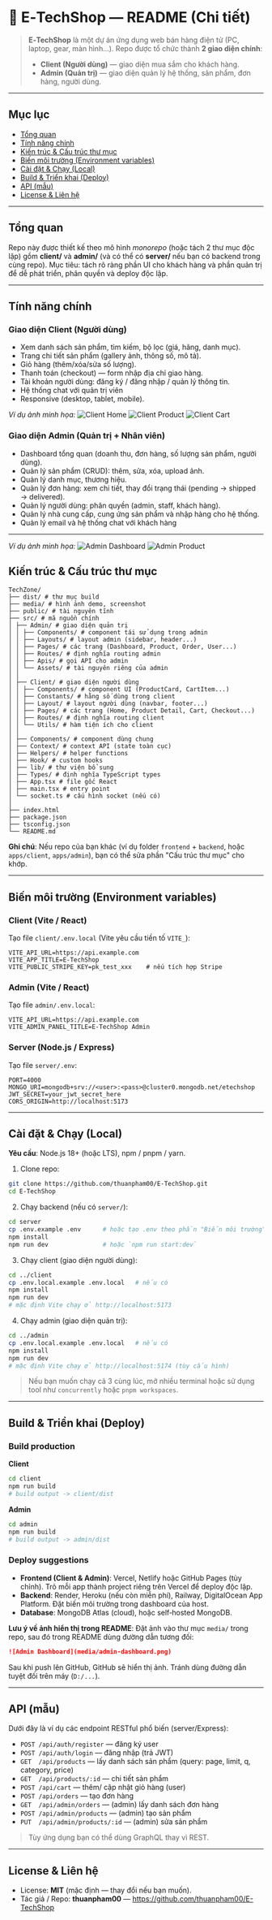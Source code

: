 # 🛒 E‑TechShop — README (Chi tiết)

> **E‑TechShop** là một dự án ứng dụng web bán hàng điện tử (PC, laptop, gear, màn hình...). Repo được tổ chức thành **2 giao diện chính**:
>
> - **Client (Người dùng)** — giao diện mua sắm cho khách hàng.
> - **Admin (Quản trị)** — giao diện quản lý hệ thống, sản phẩm, đơn hàng, người dùng.

---

## Mục lục

- [Tổng quan](#tổng-quan)
- [Tính năng chính](#tính-năng-chính)
- [Kiến trúc & Cấu trúc thư mục](#kiến-trúc--cấu-trúc-thư-mục)
- [Biến môi trường (Environment variables)](#biến-môi-trường-environment-variables)
- [Cài đặt & Chạy (Local)](#cài-đặt--chạy-local)
- [Build & Triển khai (Deploy)](#build--triển-khai-deploy)
- [API (mẫu)](#api-mẫu)
- [License & Liên hệ](#license--liên-hệ)

---

## Tổng quan

Repo này được thiết kế theo mô hình _monorepo_ (hoặc tách 2 thư mục độc lập) gồm **client/** và **admin/** (và có thể có **server/** nếu bạn có backend trong cùng repo). Mục tiêu: tách rõ ràng phần UI cho khách hàng và phần quản trị để dễ phát triển, phân quyền và deploy độc lập.

---

## Tính năng chính

### Giao diện Client (Người dùng)

- Xem danh sách sản phẩm, tìm kiếm, bộ lọc (giá, hãng, danh mục).
- Trang chi tiết sản phẩm (gallery ảnh, thông số, mô tả).
- Giỏ hàng (thêm/xóa/sửa số lượng).
- Thanh toán (checkout) — form nhập địa chỉ giao hàng.
- Tài khoản người dùng: đăng ký / đăng nhập / quản lý thông tin.
- Hệ thống chat với quản trị viên
- Responsive (desktop, tablet, mobile).

*Ví dụ ảnh minh họa:*
![Client Home](/TechZone/media/bg-client-home.png)
![Client Product](/TechZone/media/bg-client-product.png)
![Client Cart](/TechZone/media/bg-client-cart.png)

### Giao diện Admin (Quản trị + Nhân viên)

- Dashboard tổng quan (doanh thu, đơn hàng, số lượng sản phẩm, người dùng).
- Quản lý sản phẩm (CRUD): thêm, sửa, xóa, upload ảnh.
- Quản lý danh mục, thương hiệu.
- Quản lý đơn hàng: xem chi tiết, thay đổi trạng thái (pending → shipped → delivered).
- Quản lý người dùng: phân quyền (admin, staff, khách hàng).
- Quản lý nhà cung cấp, cung ứng sản phẩm và nhập hàng cho hệ thống.
- Quản lý email và hệ thống chat với khách hàng
---
*Ví dụ ảnh minh họa:*
![Admin Dashboard](/TechZone/media/bg-admin.png)
![Admin Product](/TechZone/media/bg-admin-product.png)

## Kiến trúc & Cấu trúc thư mục

```
TechZone/
├── dist/ # thư mục build
├── media/ # hình ảnh demo, screenshot
├── public/ # tài nguyên tĩnh
├── src/ # mã nguồn chính
│ ├── Admin/ # giao diện quản trị
│ │ ├── Components/ # component tái sử dụng trong admin
│ │ ├── Layouts/ # layout admin (sidebar, header...)
│ │ ├── Pages/ # các trang (Dashboard, Product, Order, User...)
│ │ ├── Routes/ # định nghĩa routing admin
│ │ ├── Apis/ # gọi API cho admin
│ │ └── Assets/ # tài nguyên riêng của admin
│ │
│ ├── Client/ # giao diện người dùng
│ │ ├── Components/ # component UI (ProductCard, CartItem...)
│ │ ├── Constants/ # hằng số dùng trong client
│ │ ├── Layout/ # layout người dùng (navbar, footer...)
│ │ ├── Pages/ # các trang (Home, Product Detail, Cart, Checkout...)
│ │ ├── Routes/ # định nghĩa routing client
│ │ └── Utils/ # hàm tiện ích cho client
│ │
│ ├── Components/ # component dùng chung
│ ├── Context/ # context API (state toàn cục)
│ ├── Helpers/ # helper functions
│ ├── Hook/ # custom hooks
│ ├── lib/ # thư viện bổ sung
│ ├── Types/ # định nghĩa TypeScript types
│ ├── App.tsx # file gốc React
│ ├── main.tsx # entry point
│ └── socket.ts # cấu hình socket (nếu có)
│
├── index.html
├── package.json
├── tsconfig.json
└── README.md
```

**Ghi chú**: Nếu repo của bạn khác (ví dụ folder `frontend` + `backend`, hoặc `apps/client`, `apps/admin`), bạn có thể sửa phần "Cấu trúc thư mục" cho khớp.

---

## Biến môi trường (Environment variables)

### Client (Vite / React)

Tạo file `client/.env.local` (Vite yêu cầu tiền tố `VITE_`):

```
VITE_API_URL=https://api.example.com
VITE_APP_TITLE=E-TechShop
VITE_PUBLIC_STRIPE_KEY=pk_test_xxx    # nếu tích hợp Stripe
```

### Admin (Vite / React)

Tạo file `admin/.env.local`:

```
VITE_API_URL=https://api.example.com
VITE_ADMIN_PANEL_TITLE=E-TechShop Admin
```

### Server (Node.js / Express)

Tạo file `server/.env`:

```
PORT=4000
MONGO_URI=mongodb+srv://<user>:<pass>@cluster0.mongodb.net/etechshop
JWT_SECRET=your_jwt_secret_here
CORS_ORIGIN=http://localhost:5173
```

---

## Cài đặt & Chạy (Local)

**Yêu cầu**: Node.js 18+ (hoặc LTS), npm / pnpm / yarn.

1. Clone repo:

```bash
git clone https://github.com/thuanpham00/E-TechShop.git
cd E-TechShop
```

2. Chạy backend (nếu có `server/`):

```bash
cd server
cp .env.example .env      # hoặc tạo .env theo phần "Biến môi trường"
npm install
npm run dev               # hoặc `npm run start:dev`
```

3. Chạy client (giao diện người dùng):

```bash
cd ../client
cp .env.local.example .env.local   # nếu có
npm install
npm run dev
# mặc định Vite chạy ở http://localhost:5173
```

4. Chạy admin (giao diện quản trị):

```bash
cd ../admin
cp .env.local.example .env.local   # nếu có
npm install
npm run dev
# mặc định Vite chạy ở http://localhost:5174 (tùy cấu hình)
```

> Nếu bạn muốn chạy cả 3 cùng lúc, mở nhiều terminal hoặc sử dụng tool như `concurrently` hoặc `pnpm workspaces`.

---

## Build & Triển khai (Deploy)

### Build production

**Client**

```bash
cd client
npm run build
# build output -> client/dist
```

**Admin**

```bash
cd admin
npm run build
# build output -> admin/dist
```

### Deploy suggestions

- **Frontend (Client & Admin)**: Vercel, Netlify hoặc GitHub Pages (tùy chỉnh). Trỏ mỗi app thành project riêng trên Vercel để deploy độc lập.
- **Backend**: Render, Heroku (nếu còn miễn phí), Railway, DigitalOcean App Platform. Đặt biến môi trường trong dashboard của host.
- **Database**: MongoDB Atlas (cloud), hoặc self‑hosted MongoDB.

**Lưu ý về ảnh hiển thị trong README**: Đặt ảnh vào thư mục `media/` trong repo, sau đó trong README dùng đường dẫn tương đối:

```md
![Admin Dashboard](media/admin-dashboard.png)
```

Sau khi push lên GitHub, GitHub sẽ hiển thị ảnh. Tránh dùng đường dẫn tuyệt đối trên máy (`D:/...`).

---

## API (mẫu)

Dưới đây là ví dụ các endpoint RESTful phổ biến (server/Express):

- `POST /api/auth/register` — đăng ký user
- `POST /api/auth/login` — đăng nhập (trả JWT)
- `GET  /api/products` — lấy danh sách sản phẩm (query: page, limit, q, category, price)
- `GET  /api/products/:id` — chi tiết sản phẩm
- `POST /api/cart` — thêm/ cập nhật giỏ hàng (user)
- `POST /api/orders` — tạo đơn hàng
- `GET  /api/admin/orders` — (admin) lấy danh sách đơn hàng
- `POST /api/admin/products` — (admin) tạo sản phẩm
- `PUT  /api/admin/products/:id` — (admin) sửa sản phẩm

> Tùy ứng dụng bạn có thể dùng GraphQL thay vì REST.

---


## License & Liên hệ

- License: **MIT** (mặc định — thay đổi nếu bạn muốn).
- Tác giả / Repo: **thuanpham00** — https://github.com/thuanpham00/E-TechShop

